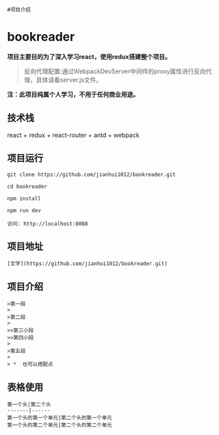 ```
#项目介绍
```

# bookreader

**项目主要目的为了深入学习react，使用redux搭建整个项目。**

> 反向代理配置:通过WebpackDevServer中间件的proxy属性进行反向代理，具体请看server.js文件。

__注：此项目纯属个人学习，不用于任何商业用途。__

## 技术栈

react + redux + react-router + antd + webpack 


## 项目运行

```
git clone https://github.com/jianhui1012/bookreader.git

cd bookreader

npm install

npm run dev

访问: http://localhost:8088

```
## 项目地址

```
[文字](https://github.com/jianhui1012/bookreader.git)
```

## 项目介绍

```
>第一段
>
>第二段
>
>>第三小段
>>第四小段
>
>第五段
> 
> *  也可以搭配点
```

## 表格使用

```
第一个头|第二个头
-------|------
第一个头的第一个单元|第二个头的第一个单元
第一个头的第二个单元|第二个头的第二个单元
```
